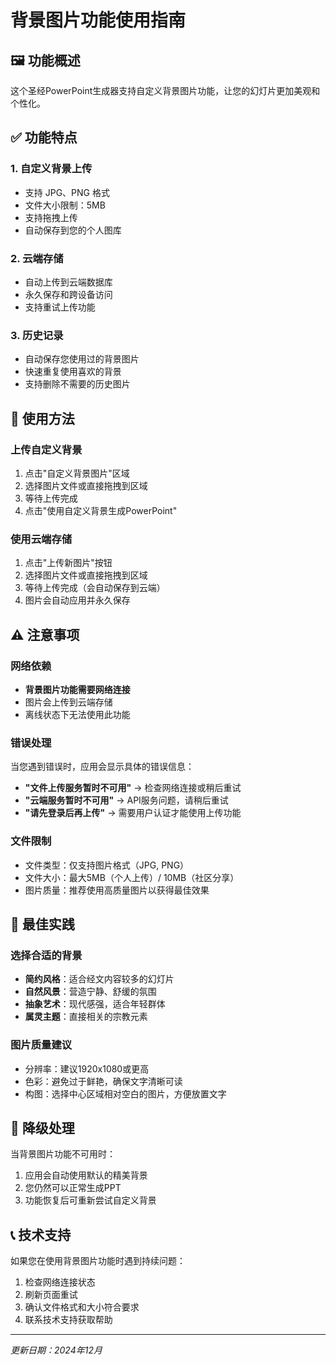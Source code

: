 # 背景图片功能使用指南

## 🖼️ 功能概述

这个圣经PowerPoint生成器支持自定义背景图片功能，让您的幻灯片更加美观和个性化。

## ✅ 功能特点

### 1. **自定义背景上传**
- 支持 JPG、PNG 格式
- 文件大小限制：5MB
- 支持拖拽上传
- 自动保存到您的个人图库

### 2. **云端存储**
- 自动上传到云端数据库
- 永久保存和跨设备访问
- 支持重试上传功能

### 3. **历史记录**
- 自动保存您使用过的背景图片
- 快速重复使用喜欢的背景
- 支持删除不需要的历史图片

## 🔧 使用方法

### 上传自定义背景
1. 点击"自定义背景图片"区域
2. 选择图片文件或直接拖拽到区域
3. 等待上传完成
4. 点击"使用自定义背景生成PowerPoint"

### 使用云端存储
1. 点击"上传新图片"按钮
2. 选择图片文件或直接拖拽到区域
3. 等待上传完成（会自动保存到云端）
4. 图片会自动应用并永久保存

## ⚠️ 注意事项

### 网络依赖
- **背景图片功能需要网络连接**
- 图片会上传到云端存储
- 离线状态下无法使用此功能

### 错误处理
当您遇到错误时，应用会显示具体的错误信息：

- **"文件上传服务暂时不可用"** → 检查网络连接或稍后重试
- **"云端服务暂时不可用"** → API服务问题，请稍后重试
- **"请先登录后再上传"** → 需要用户认证才能使用上传功能

### 文件限制
- 文件类型：仅支持图片格式（JPG, PNG）
- 文件大小：最大5MB（个人上传）/ 10MB（社区分享）
- 图片质量：推荐使用高质量图片以获得最佳效果

## 🎨 最佳实践

### 选择合适的背景
- **简约风格**：适合经文内容较多的幻灯片
- **自然风景**：营造宁静、舒缓的氛围
- **抽象艺术**：现代感强，适合年轻群体
- **属灵主题**：直接相关的宗教元素

### 图片质量建议
- 分辨率：建议1920x1080或更高
- 色彩：避免过于鲜艳，确保文字清晰可读
- 构图：选择中心区域相对空白的图片，方便放置文字

## 🔄 降级处理

当背景图片功能不可用时：
1. 应用会自动使用默认的精美背景
2. 您仍然可以正常生成PPT
3. 功能恢复后可重新尝试自定义背景

## 📞 技术支持

如果您在使用背景图片功能时遇到持续问题：
1. 检查网络连接状态
2. 刷新页面重试
3. 确认文件格式和大小符合要求
4. 联系技术支持获取帮助

---

*更新日期：2024年12月*